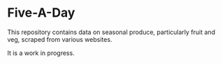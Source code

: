 # Five-A-Day

This repository contains data on seasonal produce, particularly fruit and veg, scraped from various websites.

It is a work in progress.
